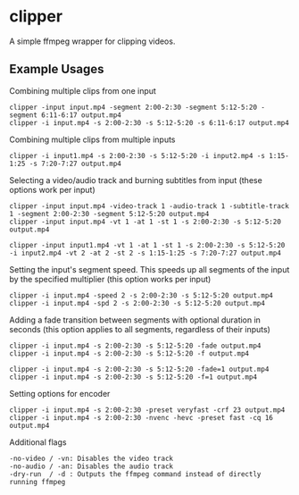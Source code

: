# clipper

A simple ffmpeg wrapper for clipping videos.

## Example Usages

Combining multiple clips from one input

```
clipper -input input.mp4 -segment 2:00-2:30 -segment 5:12-5:20 -segment 6:11-6:17 output.mp4
clipper -i input.mp4 -s 2:00-2:30 -s 5:12-5:20 -s 6:11-6:17 output.mp4
```

Combining multiple clips from multiple inputs

```
clipper -i input1.mp4 -s 2:00-2:30 -s 5:12-5:20 -i input2.mp4 -s 1:15-1:25 -s 7:20-7:27 output.mp4
```

Selecting a video/audio track and burning subtitles from input (these options work per input)

```
clipper -input input.mp4 -video-track 1 -audio-track 1 -subtitle-track 1 -segment 2:00-2:30 -segment 5:12-5:20 output.mp4
clipper -input input.mp4 -vt 1 -at 1 -st 1 -s 2:00-2:30 -s 5:12-5:20 output.mp4

clipper -input input1.mp4 -vt 1 -at 1 -st 1 -s 2:00-2:30 -s 5:12-5:20 -i input2.mp4 -vt 2 -at 2 -st 2 -s 1:15-1:25 -s 7:20-7:27 output.mp4
```

Setting the input's segment speed. This speeds up all segments of the input by the specified multiplier (this option works per input)

```
clipper -i input.mp4 -speed 2 -s 2:00-2:30 -s 5:12-5:20 output.mp4
clipper -i input.mp4 -spd 2 -s 2:00-2:30 -s 5:12-5:20 output.mp4
```

Adding a fade transition between segments with optional duration in seconds (this option applies to all segments, regardless of their inputs)

```
clipper -i input.mp4 -s 2:00-2:30 -s 5:12-5:20 -fade output.mp4
clipper -i input.mp4 -s 2:00-2:30 -s 5:12-5:20 -f output.mp4

clipper -i input.mp4 -s 2:00-2:30 -s 5:12-5:20 -fade=1 output.mp4
clipper -i input.mp4 -s 2:00-2:30 -s 5:12-5:20 -f=1 output.mp4
```

Setting options for encoder

```
clipper -i input.mp4 -s 2:00-2:30 -preset veryfast -crf 23 output.mp4
clipper -i input.mp4 -s 2:00-2:30 -nvenc -hevc -preset fast -cq 16 output.mp4
```

Additional flags

```
-no-video / -vn: Disables the video track
-no-audio / -an: Disables the audio track
-dry-run  / -d : Outputs the ffmpeg command instead of directly running ffmpeg
```
